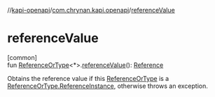 //[kapi-openapi](../../index.md)/[com.chrynan.kapi.openapi](index.md)/[referenceValue](reference-value.md)

# referenceValue

[common]\
fun [ReferenceOrType](-reference-or-type/index.md)&lt;*&gt;.[referenceValue](reference-value.md)(): [Reference](-reference/index.md)

Obtains the reference value if this [ReferenceOrType](-reference-or-type/index.md) is a [ReferenceOrType.ReferenceInstance](-reference-or-type/-reference-instance/index.md), otherwise throws an exception.
